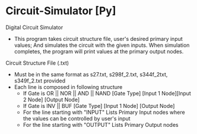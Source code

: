 # Circuit-Simulator [Py]
Digital Circuit Simulator
  - This program takes circuit structure file, user's desired primary input values;
  And simulates the circuit with the given inputs.
  When simulation completes, the program will print values at the primary output nodes.

Circuit Structure File (.txt)
- Must be in the same format as s27.txt, s298f_2.txt, s344f_2txt, s349f_2.txt provided
- Each line is composed in following structure
  - If Gate is OR || NOR || AND || NAND
      [Gate Type] [Input 1 Node][Input 2 Node] [Output Node]
  - If Gate is INV || BUF
      [Gate Type] [Input 1 Node] [Output Node]
  - For the line starting with "INPUT"
      Lists Primary Input nodes where the values can be controlled by user's input
  - For the line starting with "OUTPUT"
      Lists Primary Output nodes
      
      
